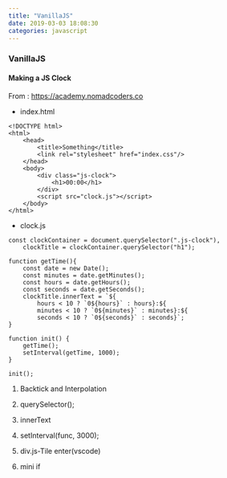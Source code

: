 ```yaml
---
title: "VanillaJS"
date: 2019-03-03 18:08:30
categories: javascript
---
```


### VanillaJS
#### Making a JS Clock
From : https://academy.nomadcoders.co

- index.html
```
<!DOCTYPE html>
<html>
    <head>
        <title>Something</title>
        <link rel="stylesheet" href="index.css"/>
    </head>
    <body>
        <div class="js-clock">
            <h1>00:00</h1>
        </div>
        <script src="clock.js"></script>
    </body>
</html>
```
- clock.js

```
const clockContainer = document.querySelector(".js-clock"),
    clockTitle = clockContainer.querySelector("h1");

function getTime(){
    const date = new Date();
    const minutes = date.getMinutes();
    const hours = date.getHours();
    const seconds = date.getSeconds();
    clockTitle.innerText = `${
        hours < 10 ? `0${hours}` : hours}:${
        minutes < 10 ? `0${minutes}` : minutes}:${
        seconds < 10 ? `0${seconds}` : seconds}`;
}

function init() {
    getTime();
    setInterval(getTime, 1000);
}

init();
```

1. Backtick and Interpolation
2. querySelector();
3. innerText

4. setInterval(func, 3000);
5. div.js-Tile enter(vscode)
6. mini if
